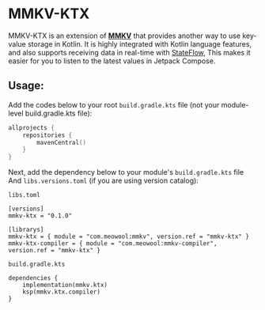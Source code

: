 # MMKV-KTX

MMKV-KTX is an extension of **[MMKV](https://github.com/Tencent/MMKV)** that provides another way to use key-value storage in Kotlin. It is highly integrated with Kotlin language features, and also supports receiving data in real-time with [StateFlow](https://developer.android.com/kotlin/flow/stateflow-and-sharedflow#stateflow), This makes it easier for you to listen to the latest values in Jetpack Compose.

## Usage:

Add the codes below to your root `build.gradle.kts` file (not your module-level build.gradle.kts file):

``` kotlin
allprojects {
    repositories {
        mavenCentral()
    }
}
```

Next, add the dependency below to your module's `build.gradle.kts` file And `libs.versions.toml` (if you are using version catalog):

`libs.toml`

```
[versions]
mmkv-ktx = "0.1.0"

[librarys]
mmkv-ktx = { module = "com.meowool:mmkv", version.ref = "mmkv-ktx" }
mmkv-ktx-compiler = { module = "com.meowool:mmkv-compiler", version.ref = "mmkv-ktx" }
```

`build.gradle.kts`

```
dependencies {
    implementation(mmkv.ktx)
    ksp(mmkv.ktx.compiler)
}
```
